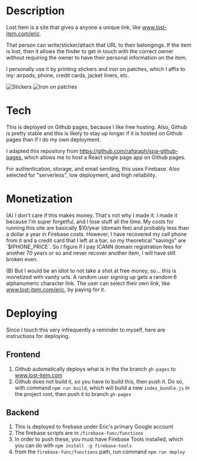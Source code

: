 # Description

Lost Item is a site that gives a anyone a unique link, like www.lost-item.com/eric.

That person can write/sticker/attach that URL to their belongings. If the item is lost, then it allows the finder to get in touch with the correct owner without requiring the owner to have their personal information on the item.

I personally use it by printing stickers and iron on patches, which I affix to my: airpods, phone, credit cards, jacket liners, etc.

![Stickers](https://www.notion.so/image/https%3A%2F%2Fs3-us-west-2.amazonaws.com%2Fsecure.notion-static.com%2Fbf7a39cc-dc85-4abc-9a58-db44a7a6d16a%2Fstickers.jpg?table=block&id=fde7d7eb-7e2c-492a-bd26-a7565049ac87&width=2050&userId=&cache=v2)
![Iron on patches](https://www.notion.so/image/https%3A%2F%2Fs3-us-west-2.amazonaws.com%2Fsecure.notion-static.com%2F5e6b6e3a-2846-4e32-a256-8718ef6e3feb%2FIMG_4812.jpeg?table=block&id=fa0f35e2-4c25-4456-bc74-322ef09c149d&width=1200&userId=&cache=v2)

# Tech

This is deployed on Github pages, because I like free hosting. Also, Github is pretty stable and this is likely to stay up longer if it is hosted on Github pages than if I do my own deployment.

I adapted this repository from https://github.com/rafgraph/spa-github-pages, which allows me to host a React single page app on Github pages.

For authentication, storage, and email sending, this uses Firebase. Also selected for "serverless", low deployment, and high reliability.

# Monetization

(A) I don't care if this makes money. That's not why I made it. I made it because I'm super forgetful, and I lose stuff all the time. My costs for running this site are basically $10/year (domain fee) and probably less than a dollar a year in Firebase costs. However, I have recovered my cell phone from it and a credit card that I left at a bar, so my theoretical "savings" are `$IPHONE_PRICE`. So I figure if I pay ICANN domain registration fees for another 70 years or so and never recover another item, I will have still broken even.

(B) But I would be an idiot to not take a shot at free money, so... this is monetized with vanity urls. A random user signing up gets a random 6 alphanumeric character link. The user can select their own link, like www.lost-item.com/eric, by paying for it.

# Deploying

Since I touch this very infrequently a reminder to myself, here are instructions for deploying.

## Frontend

1. Github automatically deploys what is in the the branch `gh-pages` to www.lost-item.com
2. Github does not build it, so you have to build this, then push it. Do so, with command `npm run build`, which will build a new `index_bundle.js` in the project root, then push it to branch `gh-pages`

## Backend

1. This is deployed to firebase under Eric's primary Google account
2. The firebase scripts are in `/firebase-func/functions`
3. In order to push these, you must have Firebase Tools installed, which you can do with `npm install -g firebase-tools`
4. from the `firebase-func/functions` path, run command `npm run deploy`
